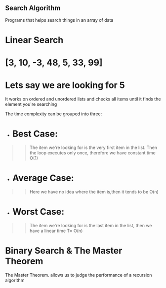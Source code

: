 ## Search Algorithm
Programs that helps search things in an array of data

# Linear Search
# [3, 10, -3, 48, 5, 33, 99]

# Lets say we are looking for 5
It works on ordered and unordered lists and checks all items until it finds the element you're searching

The time complexity can be grouped into three:
 * # Best Case: 
> > The item we're looking for is the very first item in the list.
Then the loop executes only once, therefore we have constant time O(1)

* # Average Case: 
> > Here we have no idea where the item is,then it tends to be O(n)
* # Worst Case: 
 > > The item we're looking for is the last item in the list, then we have a linear time T= O(n)

# Binary Search & The Master Theorem
The Master Theorem. allows us to judge the performance of a recursion algorithm

